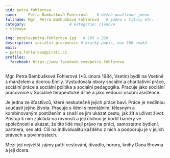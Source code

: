 ```yaml
---
uid: petra.fohlerova
name:     Petra Bambušková Fohlerová  	# běžně používáné jméno
fullname: Mgr. Petra Bambušková Fohlerová  	# jméno s tituly etc.
category:                   # kategorie: clenove
- clenove

img: people/petra-fohlerova.jpg   # 165 x 220
description: sociální pracovnice # kratký popis, max 160 znaků
mail:
- petra.fohlerova@pirati.cz
profiles:
  facebook: https://www.facebook.com/petra.fohlerova
---
```


Mgr. Petra Bambušková Fohlerová (*3. února 1984, Vsetín) bydlí na Vsetíně s manželem a dcerou Emily. Vystudovala obory sociální a charitativní práce, sociální práce a sociální politika a sociální pedagogika. Pracuje jako sociální pracovnice v Sociálně terapeutické dílně a jako vedoucí osobní asistence.

Je jedna ze šťastlivců, které neskutečně jejich práce baví. Práce je nedílnou součástí jejího života. Pracuje s lidmi s mentálním, tělesným a kombinovaným postižením a snaží se jim ukázat cestu, jak žít a užívat život. Přístup k nim zakládá na rovnosti a její úlohou je bortit bariéry ve společnosti a ukázat, že tito lidé mají právo na práci, samostatné bydlení, partnera, sex atd. Cílí na individualitu každého z nich a podporuju je v jejich právech a povinnostech.

Mezi její největší zájmy patří cestování, divadlo, horory, knihy Dana Browna a její dcera.
